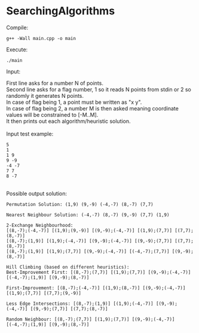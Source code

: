 # SearchingAlgorithms

Compile:<br/>
```
g++ -Wall main.cpp -o main
```
Execute:<br/>
```
./main
```
Input:<br/>

First line asks for a number N of points.<br/>
Second line asks for a flag number, 1 so it reads N points from stdin or 2 so randomly it generates N points.<br/>
In case of flag being 1, a point must be written as "x y".<br/>
In case of flag being 2, a number M is then asked meaning coordinate values will be constrained to [-M..M].<br/>
It then prints out each algorithm/heuristic solution.<br/>
<br/>Input test example:<br/>
```
5
1
1 9
9 -9
-4 -7
7 7
8 -7
```
<br/>Possible output solution:<br/>
```
Permutation Solution: (1,9) (9,-9) (-4,-7) (8,-7) (7,7)

Nearest Neighbour Solution: (-4,-7) (8,-7) (9,-9) (7,7) (1,9)

2-Exchange Neighbourhood:
[(8,-7);(-4,-7)] [(1,9);(9,-9)] [(9,-9);(-4,-7)] [(1,9);(7,7)] [(7,7);(8,-7)]
[(8,-7);(1,9)] [(1,9);(-4,-7)] [(9,-9);(-4,-7)] [(9,-9);(7,7)] [(7,7);(8,-7)]
[(8,-7);(1,9)] [(1,9);(7,7)] [(9,-9);(-4,-7)] [(-4,-7);(7,7)] [(9,-9);(8,-7)]

Hill Climbing (based on different heuristics):
Best-Improvement First: [(8,-7);(7,7)] [(1,9);(7,7)] [(9,-9);(-4,-7)] [(-4,-7);(1,9)] [(9,-9);(8,-7)]

First-Improvement: [(8,-7);(-4,-7)] [(1,9);(8,-7)] [(9,-9);(-4,-7)] [(1,9);(7,7)] [(7,7);(9,-9)]

Less Edge Intersections: [(8,-7);(1,9)] [(1,9);(-4,-7)] [(9,-9);(-4,-7)] [(9,-9);(7,7)] [(7,7);(8,-7)]

Random Neighbour: [(8,-7);(7,7)] [(1,9);(7,7)] [(9,-9);(-4,-7)] [(-4,-7);(1,9)] [(9,-9);(8,-7)]
```
